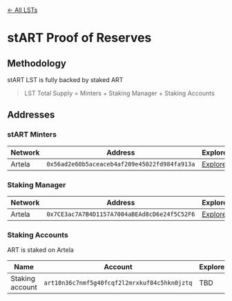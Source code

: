 [← All LSTs](../README.md)
# stART Proof of Reserves

## Methodology
stART LST is fully backed by staked ART
> LST Total Supply = Minters + Staking Manager + Staking Accounts

## Addresses

### stART Minters
| Network | Address | Explorer |
| -- | -- | -- |
| Artela | `0x56ad2e60b5aceaceb4af209e45022fd984fa913a` | [Explorer](https://artscan.artela.network/address/0x56ad2e60b5aceaceb4af209e45022fd984fa913a) |

### Staking Manager
| Network | Address | Explorer |
| -- | -- | -- |
| Artela | `0x7CE3ac7A7B4D1157A7004aBEAd8cD6e24f5C52F6` | [Explorer](https://artscan.artela.network/address/0x7CE3ac7A7B4D1157A7004aBEAd8cD6e24f5C52F6) |

### Staking Accounts
ART is staked on Artela

| Name | Account | Explorer |
| -- | -- | -- |
| Staking account | `art10n36c7nmf5g40fcqf2l2mrxkuf84c5hkn0jztq` | TBD |
